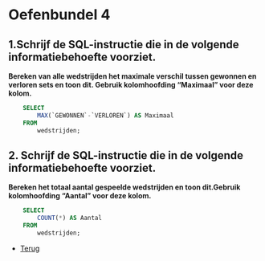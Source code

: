 # Oefenbundel 4

## 1.Schrijf de SQL-instructie die in de volgende informatiebehoefte voorziet.

**Bereken van alle wedstrijden het maximale verschil tussen gewonnen en verloren sets en toon dit. Gebruik kolomhoofding “Maximaal” voor deze kolom.**

```sql
    SELECT
        MAX(`GEWONNEN`-`VERLOREN`) AS Maximaal
    FROM
        wedstrijden;
```

## 2. Schrijf de SQL-instructie die in de volgende informatiebehoefte voorziet.

**Bereken het totaal aantal gespeelde wedstrijden en toon dit.Gebruik kolomhoofding “Aantal” voor deze kolom.**

```sql
    SELECT
        COUNT(*) AS Aantal
    FROM
        wedstrijden;
```

- [Terug](../Deel4.md)